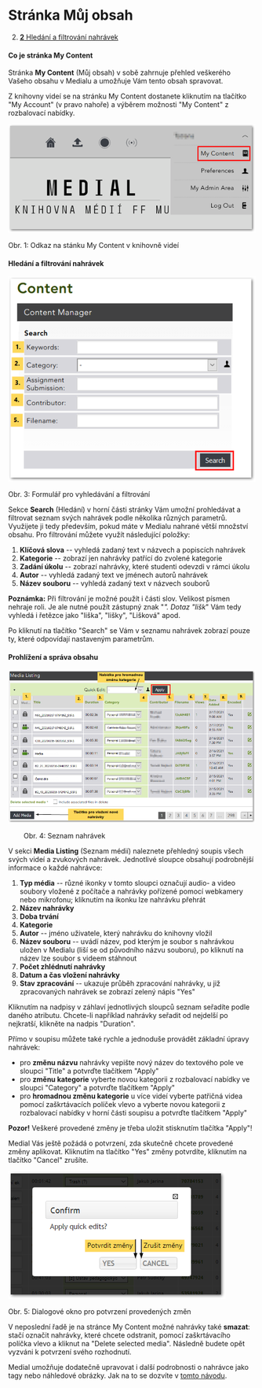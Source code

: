 Stránka Můj obsah
=================




2.  [**2** Hledání a filtrování
    nahrávek](#TOC-Hled-n-a-filtrov-n-nahr-vek)




#### Co je stránka My Content 

Stránka **My Content** (Můj obsah) v sobě zahrnuje přehled veškerého
Vašeho obsahu v Medialu a umožňuje Vám tento obsah spravovat.

Z knihovny videí se na stránku My Content dostanete kliknutím na
tlačítko "My Account" (v pravo nahoře) a výběrem možnosti "My
Content" z rozbalovací nabídky.

![](home/kde-najdu-vsechna-svoje-videa/Odkaz-na-My-content.png)

Obr. 1: Odkaz na stánku My Content v knihovně videí


#### Hledání a filtrování nahrávek

![](home/kde-najdu-vsechna-svoje-videa/Filtrovanie.png)

Obr. 3: Formulář pro vyhledávání a filtrování


Sekce **Search** (Hledání) v horní části stránky Vám umožní prohledávat
a filtrovat seznam svých nahrávek podle několika různých parametrů.
Využijete ji tedy především, pokud máte v Medialu nahrané větší množství
obsahu. Pro filtrování můžete využít následující položky:

1.  **Klíčová slova** -- vyhledá zadaný text v názvech a popiscích
    nahrávek
2.  **Kategorie** -- zobrazí jen nahrávky patřící do zvolené kategorie
3.  **Zadání úkolu** -- zobrazí nahrávky, které studenti odevzdi v rámci
    úkolu
4.  **Autor** -- vyhledá zadaný text ve jménech autorů nahrávek
5.  **Název souboru** -- vyhledá zadaný text v názvech souborů

**Poznámka:** Při filtrování je možné použít i části slov. Velikost
písmen nehraje roli. Je ale nutné použít zástupný znak "*". Dotaz
"lišk*" Vám tedy vyhledá i řetězce jako "liška", "lišky",
"Lišková" apod.

Po kliknutí na tlačítko "Search" se Vám v seznamu nahrávek zobrazí
pouze ty, které odpovídají nastaveným parametrům.

#### Prohlížení a správa obsahu

![](home/kde-najdu-vsechna-svoje-videa/medial-listing-done.png)

        Obr. 4: Seznam nahrávek



V sekci **Media Listing** (Seznam médií) naleznete přehledný soupis
všech svých videí a zvukových nahrávek. Jednotlivé sloupce obsahují
podrobnější informace o každé nahrávce:

1.  **Typ média** -- různé ikonky v tomto sloupci označují audio- a
    video soubory vložené z počítače a nahrávky pořízené pomocí
    webkamery nebo mikrofonu; kliknutím na ikonku lze nahrávku přehrát
2.  **Název nahrávky**
3.  **Doba trvání**
4.  **Kategorie**
5.  **Autor** -- jméno uživatele, který nahrávku do knihovny vložil
6.  **Název souboru** -- uvádí název, pod kterým je soubor s nahrávkou
    uložen v Medialu (liší se od původního názvu souboru), po kliknutí
    na název lze soubor s videem stáhnout
7.  **Počet zhlédnutí nahrávky**
8.  **Datum a čas vložení nahrávky**
9.  **Stav zpracování** -- ukazuje průběh zpracování nahrávky, u již
    zpracovaných nahrávek se zobrazí zelený nápis "Yes"

Kliknutím na nadpisy v záhlaví jednotlivých sloupců seznam seřadíte
podle daného atributu. Chcete-li například nahrávky seřadit od nejdelší
po nejkratší, klikněte na nadpis "Duration".

Přímo v soupisu můžete také rychle a jednoduše provádět základní úpravy
nahrávek:

-   pro **změnu názvu** nahrávky vepište nový název do textového pole ve
    sloupci "Title" a potvrďte tlačítkem "Apply"
-   pro **změnu kategorie** vyberte novou kategorii z rozbalovací
    nabídky ve sloupci "Category"
    a potvrďte tlačítkem "Apply"
-   pro **hromadnou změnu kategorie** u více videí vyberte patřičná
    videa pomocí zaškrtávacích políček vlevo a vyberte novou kategorii z
    rozbalovací nabídky v horní části soupisu a potvrďte tlačítkem
    "Apply"

**Pozor!** Veškeré provedené změny je třeba uložit stisknutím tlačítka
"Apply"!

Medial Vás ještě požádá o potvrzení, zda skutečně chcete provedené změny
aplikovat. Kliknutím na tlačítko "Yes" změny potvrdíte, kliknutím na
tlačítko "Cancel" zrušíte.

![](home/kde-najdu-vsechna-svoje-videa/04-confirm-GS.png)

Obr. 5: Dialogové okno pro potvrzení provedených změn


V neposlední řadě je na stránce My Content možné nahrávky také
**smazat**: stačí označit nahrávky, které chcete odstranit, pomocí
zaškrtávacího políčka vlevo a kliknut na "Delete selected media".
Následně budete opět vyzváni k potvrzení svého rozhodnutí.

Medial umožňuje dodatečně upravovat i další podrobnosti o nahrávce jako
tagy nebo náhledové obrázky. Jak na to se dozvíte v [tomto
návodu](./jak-muazu-dodatecne-upravit-metadata).
